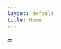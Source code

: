 ```yaml
---
layout: default
title: Home
---
```


<!-- ✅ Style -->
<style>
  /* Breadcrumb */
  #breadcrumb a {
    color: #007BFF;
    text-decoration: none;
    margin-right: 5px;
  }
  #breadcrumb a:hover {
    text-decoration: underline;
  }
  #breadcrumb span {
    font-weight: bold;
    color: #333;
  }

  /* Large Initial Buttons Styled Like Cards */
  .category-buttons {
    display: flex;
    gap: 23px 30px;
    flex-wrap: wrap;
    justify-content: center;
    margin-top: 30px;
  }
  .category-button {
    background: #d6d6d6ff;
    border: none;
    border-radius: 20px;
    box-shadow: 0 8px 20px rgb(0 0 0 / 38%);
    transition: transform 0.3s ease, box-shadow 0.3s ease;
    text-align: center;
    padding: 40px 20px;
    display: flex;
    justify-content: center;
    align-items: center;
    width: 360px;
    height: 190px;
    text-decoration: none;
    color: #000000;
    font-size: 1.2rem;
    font-weight: bold;
    cursor: pointer;
  }
  .category-button:hover {
    transform: translateY(-5px);
    box-shadow: 0 12px 25px rgba(0, 0, 0, 0.2);
  }
  @media (max-width: 600px) {
    .category-button {
      width: 130px;
      height: 90px;
    }
  }

  /* Sticky Header Buttons (Compact) */
  .header-bar {
    position: sticky;
    top: 0;
    background: #f8f9fa;
    padding: 10px 15px;
    border-bottom: 1px solid #ddd;
    display: none;
    justify-content: center;
    gap: 10px;
     height: auto;
  min-height: 60px;
    z-index: 1000;
  }
  .header-bar .category-button {
    padding: 8px 16px;
    font-size: 14px;
    height: auto;
    width: auto;
    box-shadow: none;
    background-color: #d6d6d6;
    border-radius: 10px;
  }

  /* Content Sections */
  .content-section {
    margin: 20px;
    display: none;
  }

  /* PDF Cards */
  .pdf-grid {
    display: grid;
    grid-template-columns: repeat(auto-fit, minmax(220px, 1fr));
    gap: 20px;
    margin: 30px 0;
  }
  .pdf-card {
    background: #fff;
    border-radius: 12px;
    box-shadow: 0 4px 12px rgba(0, 0, 0, 0.08);
    overflow: hidden;
    text-align: center;
    transition: transform 0.2s;
    padding: 10px;
  }
  .pdf-card:hover {
    transform: translateY(-4px);
  }
  .pdf-card img {
    width: 100%;
    height: 150px;
    object-fit: contain;
    margin-bottom: 10px;
  }
  .pdf-card h4 {
    margin: 0;
    font-size: 16px;
    color: #333;
  }
  .pdf-card p {
    font-size: 14px;
    color: #666;
  }
  .pdf-card a {
    display: block;
    margin-top: 8px;
    font-size: 14px;
    color: #007BFF;
    text-decoration: none;
  }
  .pdf-card a:hover {
    text-decoration: underline;
  }
  /* Slide-in & Slide-out */
.slide-in {
  animation: slideIn 0.4s ease-out forwards;
}
.slide-out {
  animation: slideOut 0.3s ease-in forwards;
}

/* Keyframes */
@keyframes slideIn {
  0% {
    transform: translateY(40px);
    opacity: 0;
  }
  100% {
    transform: translateY(0);
    opacity: 1;
  }
}
@keyframes slideOut {
  0% {
    transform: translateY(0);
    opacity: 1;
  }
  100% {
    transform: translateY(-20px);
    opacity: 0;
  }
}
#contentArea {
  padding-top: 70px;
}


</style>

<!-- ✅ Breadcrumb -->
<div style="display: flex; align-items: center; gap: 10px;">
  <span style="cursor:pointer;" onclick="history.back()">🔙</span>
  <nav id="breadcrumb" style="font-size: 14px; margin: 2px 0;"></nav>
</div>

<!-- ✅ Category Buttons -->
<div class="category-buttons" id="initialButtons"></div>
<div class="header-bar" id="headerBar"></div>

<!-- ✅ Content Sections -->
<div id="contentArea" style="padding-top: 70px;">
  <div id="pyq" class="content-section"><h3>📄 PYQ</h3><div class="pdf-grid" id="pyqGrid"></div></div>
  <div id="solved_pyq" class="content-section"><h3>✅ Solved PYQ</h3><div class="pdf-grid" id="solved_pyqGrid"></div></div>
  <div id="notes" class="content-section"><h3>📝 Notes</h3><div class="pdf-grid" id="notesGrid"></div></div>
  <div id="uploads" class="content-section"><h3>📤 Uploads</h3><div class="pdf-grid" id="uploadsGrid"></div></div>
</div>




<!-- ✅ Script -->
<script>
  // Breadcrumb
  const path = window.location.pathname;
  const segments = path.replace(/\/$/, "").split("/");
  const startIndex = segments.indexOf("study-demo");
  let breadcrumbHtml = '', fullPath = "";

  for (let i = startIndex; i < segments.length; i++) {
    let segment = segments[i];
    let displayName = segment.replace(/\.html$|\.md$/i, "")
                             .replace(/-/g, " ")
                             .replace(/\b\w/g, c => c.toUpperCase());

    fullPath += "/" + segment;
    breadcrumbHtml += (i === segments.length - 1)
      ? `<span>${displayName}</span>`
      : `<a href="${fullPath}">${displayName}</a> &gt; `;
  }
  document.getElementById("breadcrumb").innerHTML = breadcrumbHtml;

  // Buttons & Content
  const categories = {
    pyq: "PYQ",
    solved_pyq: "Solved PYQ",
    notes: "Notes",
    uploads: "Uploads"
  };

  const initialButtonsDiv = document.getElementById("initialButtons");
  const headerBar = document.getElementById("headerBar");

  function createButton(id, label, parent, handler) {
    const btn = document.createElement("button");
    btn.textContent = label;
    btn.className = "category-button";
    btn.onclick = () => handler(id);
    parent.appendChild(btn);
  }

  function showContent(id) {
  // Hide initial buttons with slide-out
  initialButtonsDiv.classList.add("slide-out");
  setTimeout(() => {
    initialButtonsDiv.style.display = "none";
    headerBar.style.display = "flex";
    headerBar.innerHTML = "";

    for (let key in categoriesConfig) {
      if (categoriesConfig[key]) {
        createButton(key, categories[key], headerBar, showContent);
      }
    }

    // Hide all sections
    document.querySelectorAll(".content-section").forEach(div => {
      div.style.display = "none";
      div.classList.remove("slide-in");
    });

    // Show selected with slide-in
    const selected = document.getElementById(id);
    selected.style.display = "block";
    selected.classList.add("slide-in");

    loadPDFs(id);
  }, 300); // Wait for slide-out to finish
}

  let categoriesConfig = {};

  fetch('./categories.json')
    .then(res => res.json())
    .then(data => {
      categoriesConfig = data.categories;
      for (let key in categoriesConfig) {
        if (categoriesConfig[key]) {
          createButton(key, categories[key], initialButtonsDiv, showContent);
        }
      }
    });

  function loadPDFs(section) {
    const grid = document.getElementById(section + 'Grid');
    if (!grid || grid.childElementCount > 0) return;

    fetch('./pdf-data.json')
      .then(res => res.json())
      .then(data => {
        data
          .filter(item => item.type === section)
          .forEach(item => {
            const card = document.createElement('div');
            card.className = 'pdf-card';
            card.innerHTML = `
              <img src="${item.thumbnail}" alt="${item.title}">
              <h4>${item.title}</h4>
              <p>${item.subtitle}</p>
              <p>${item.exam}</p>
              <a href="${item.url}" target="_blank">View PDF</a>
            `;
            grid.appendChild(card);
          });
      })
      .catch(error => console.error('Error loading PDFs:', error));
  }
</script>
